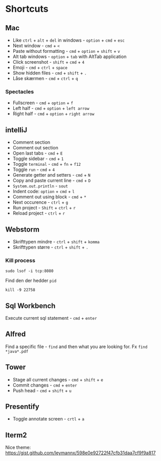 # Shortcuts



## Mac

-  Like `ctrl` + `alt` + `del` in windows - `option` + `cmd` + `esc`
- Next window - `cmd` + `<`
- Paste without formatting - `cmd` + `option` + `shift` + `v`
- Alt tab windows - `option` + `tab` with AltTab application
- Click screenshot - `shift` + `cmd` + `4`
- Emoji - `cmd` + `ctrl` + `space`
- Show hidden files - `cmd` + `shift` + `.`
- Låse skærmen - `cmd` + `ctrl` + `q`



### Spectacles

- Fullscreen - `cmd` + `option` + `f`
- Left half - `cmd` + `option` + `left arrow`
- Right half - `cmd` + `option` + `right arrow`



## intelliJ

- Comment section
- Comment out section
- Open last tabs - `cmd` + `E`
- Toggle sidebar - `cmd` + `1`
- Toggle `terminal` -  `cmd` + `fn` + `f12`
- Toggle `run` - `cmd` + `4`
- Generate getter and setters - `cmd` + `N` 
- Copy and paste current line - `cmd` + `D`
- `System.out.println` - `sout`
- Indent code: `option` + `cmd` + `l`
- Comment out using block - `cmd` + `*`
- Next occurence - `ctrl` + `g`
- Run project - `Shift` + `ctrl` +  `r` 
- Reload project - `ctrl` + `r`



## Webstorm

- Skrifttypen mindre - `ctrl` + `shift` + `komma`
- Skrifttypen større - `ctrl` + `shift` + `.`



### Kill process

`sudo lsof -i tcp:8080`

Find den der hedder `pid`

`kill -9 22758`



## Sql Workbench

Execute current sql statement - `cmd` + `enter`



## Alfred

Find a specific file - `find` and then what you are looking for. Fx `find *java*.pdf`



## Tower

- Stage all current changes - `cmd` + `shift` + `e`
- Commit changes - `cmd` + `enter`
- Push head - `cmd` + `shift` + `u`



## Presentify

- Toggle annotate screen - `crtl` + `a`



## Iterm2

Nice theme: https://gist.github.com/leymannx/598e0e92722f47cfb31daa7cf9f9a817




